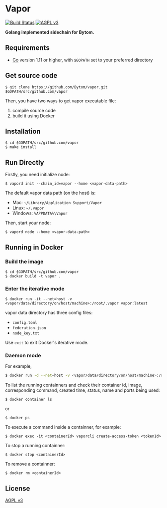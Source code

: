 Vapor
======

[![Build Status](https://travis-ci.org/Bytom/vapor.svg)](https://travis-ci.org/Bytom/vapor) [![AGPL v3](https://img.shields.io/badge/license-AGPL%20v3-brightgreen.svg)](./LICENSE)

**Golang implemented sidechain for Bytom.**

## Requirements

- [Go](https://golang.org/doc/install) version 1.11 or higher, with `$GOPATH` set to your preferred directory

## Get source code

```
$ git clone https://github.com/Bytom/vapor.git $GOPATH/src/github.com/vapor
```

Then, you have two ways to get vapor executable file:

1. compile source code
2. build it using Docker

## Installation

```
$ cd $GOPATH/src/github.com/vapor
$ make install
```

## Run Directly

Firstly, you need initialize node:

```
$ vapord init --chain_id=vapor --home <vapor-data-path>
```

The default vapor data path (on the host) is:
+ Mac: `~/Library/Application Support/Vapor`
+ Linux: `~/.vapor`
+ Windows: `%APPDATA%\Vapor`

Then, start your node:

```
$ vapord node --home <vapor-data-path>
```

## Running in Docker

### Build the image

```
$ cd $GOPATH/src/github.com/vapor
$ docker build -t vapor .
```

### Enter the iterative mode

```
$ docker run -it --net=host -v <vapor/data/directory/on/host/machine>:/root/.vapor vapor:latest
```

vapor data directory has three config files:

- `config.toml`
- `federation.json`
- `node_key.txt`

Use `exit` to exit Docker's iterative mode.

### Daemon mode

For example,

```bash
$ docker run -d --net=host -v <vapor/data/directory/on/host/machine>:/root/.vapor vapor:latest vapord node --web.closed --auth.disable
```

To list the running containners and check their container id, image, corresponding command, created time, status, name and ports being used:

```
$ docker container ls
```

or

```
$ docker ps
```

To execute a command inside a containner, for example:

```
$ docker exec -it <containerId> vaporcli create-access-token <tokenId>
```

To stop a running containner:

```
$ docker stop <containerId>
```

To remove a containner:

```
$ docker rm <containerId>
```

## License

[AGPL v3](./LICENSE)

